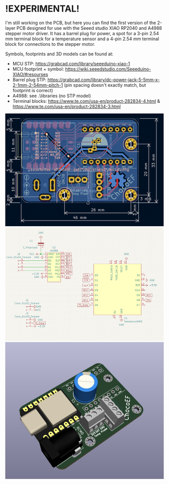 # !EXPERIMENTAL!

I'm still working on the PCB, but here you can find the first version of the 2-layer PCB designed for use with the Seeed studio XIAO RP2040 and A4988 stepper motor driver. It has a barrel plug for power, a spot for a 3-pin 2.54 mm terminal block for a temperature sensor and a 4-pin 2.54 mm terminal block for connections to the stepper motor.

Symbols, footprints and 3D models can be found at:
- MCU STP: https://grabcad.com/library/seeeduino-xiao-1
- MCU footprint + symbol: https://wiki.seeedstudio.com/Seeeduino-XIAO/#resourses
- Barrel plug STP: https://grabcad.com/library/dc-power-jack-5-5mm-x-2-1mm-2-54mm-pitch-1 (pin spacing doesn't exactly match, but footprint is correct)
- A4988: see .\libraries (no STP model)
- Terminal blocks: https://www.te.com/usa-en/product-282834-4.html & https://www.te.com/usa-en/product-282834-3.html

![Alt text](https://raw.githubusercontent.com/GeneralSyb/Step-moonlite-astrofocus/main/focuser-pcb/EZFocus_pcb.png)
![Alt text](https://raw.githubusercontent.com/GeneralSyb/Step-moonlite-astrofocus/main/focuser-pcb/EZFocus_schematic.png)
![Alt text](https://raw.githubusercontent.com/GeneralSyb/Step-moonlite-astrofocus/main/focuser-pcb/EZFocus_3d.png)
